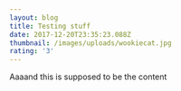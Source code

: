 ```yaml
---
layout: blog
title: Testing stuff
date: 2017-12-20T23:35:23.088Z
thumbnail: /images/uploads/wookiecat.jpg
rating: '3'
---
```

Aaaand this is supposed to be the content
